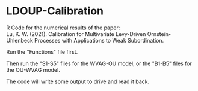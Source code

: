 # LDOUP-Calibration

R Code for the numerical results of the paper:  
Lu, K. W. (2021). Calibration for Multivariate Levy-Driven Ornstein-Uhlenbeck Processes with Applications to Weak Subordination.

Run the "Functions" file first.

Then run the "S1-S5" files for the WVAG-OU model, or the "B1-B5" files for the OU-WVAG model.

The code will write some output to drive and read it back.